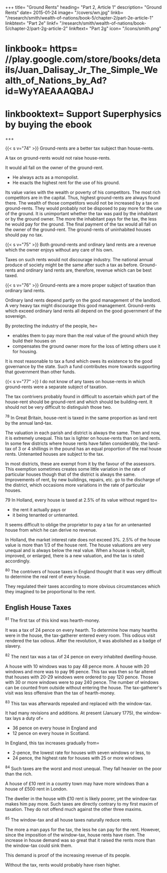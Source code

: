 +++
title=  "Ground Rents"
heading=  "Part 2, Article 1"
description=  "Ground Rents"
date=  2015-01-24
image=  "/covers/wn.jpg"
linkb=  "/research/smith/wealth-of-nations/book-5/chapter-2/part-2e-article-1"
linkbtext=  "Part 2e"
linkf=  "/research/smith/wealth-of-nations/book-5/chapter-2/part-2g-article-2"
linkftext=  "Part 2g"
icon=  "/icons/smith.png"
# linkbook=  https= //play.google.com/store/books/details/Juan_Dalisay_Jr_The_Simple_Wealth_of_Nations_by_Ad?id=WyYAEAAAQBAJ
# linkbooktext=  Support Superphysics by buying the ebook
+++


{{< s v="74" >}} Ground-rents are a better tax subject than house-rents.

A tax on ground-rents would not raise house-rents.

It would all fall on the owner of the ground-rent.
- He always acts as a monopolist.
- He exacts the highest rent for the use of his ground.

Its value varies with the wealth or poverty of his competitors.
The most rich competitors are in the capital.
Thus, highest ground-rents are always found there.
The wealth of those competitors would not be increased by a tax on ground-rents.
They would probably not be disposed to pay more for the use of the ground.
It is unimportant whether the tax was paid by the inhabitant or by the ground owner.
The more the inhabitant pays for the tax, the less he would pay for the ground.
The final payment of the tax would all fall on the owner of the ground-rent.
The ground-rents of uninhabited houses should pay no tax.


{{< s v="75" >}} Both ground-rents and ordinary land rents are a revenue which the owner enjoys without any care of his own.

Taxes on such rents would not discourage industry.
The national annual produce of society might be the same after such a tax as before.
Ground-rents and ordinary land rents are, therefore, revenue which can be best taxed.


{{< s v="76" >}} Ground-rents are a more proper subject of taxation than ordinary land rents.

Ordinary land rents depend partly on the good management of the landlord.
A very heavy tax might discourage this good management.
Ground-rents which exceed ordinary land rents all depend on the good government of the sovereign.

By protecting the industry of the people, he= 
- enables them to pay more than the real value of the ground which they build their houses on
- compensates the ground owner more for the loss of letting others use it for housing.

It is most reasonable to tax a fund which owes its existence to the good governance by the state.
Such a fund contributes more towards supporting that government than other funds.


{{< s v="77" >}} I do not know of any taxes on house-rents in which ground-rents were a separate subject of taxation.

The tax contrivers probably found in difficult to ascertain which part of the house-rent should be ground-rent and which should be building-rent.
It should not be very difficult to distinguish those two.


<sup>78</sup> In Great Britain, house-rent is taxed in the same proportion as land rent by the annual land-tax.

The valuation in each parish and district is always the same.
Then and now, it is extremely unequal.
This tax is lighter on house-rents than on land rents.
In some few districts where house rents have fallen considerably, the land-tax of 3 or 4 shillings in the pound has an equal proportion of the real house rents.
Untenanted houses are subject to the tax.

In most districts, these are exempt from it by the favour of the assessors.
This exemption sometimes creates some little variation in the rate of particular houses though that of the district is always the same.
Improvements of rent, by new buildings, repairs, etc. go to the discharge of the district, which occasions more variations in the rate of particular houses.

79 In Holland, every house is taxed at 2.5% of its value without regard to= 
- the rent it actually pays or
- it being tenanted or untenanted.

It seems difficult to oblige the proprietor to pay a tax for an untenanted house from which he can derive no revenue.

In Holland, the market interest rate does not exceed 3%.
2.5% of the house value is more than 1/3 of the house rent.
The house valuations are very unequal and is always below the real value.
When a house is rebuilt, improved, or enlarged, there is a new valuation, and the tax is rated accordingly.

<sup>80</sup> The contrivers of house taxes in England thought that it was very difficult to determine the real rent of every house.

They regulated their taxes according to more obvious circumstances which they imagined to be proportional to the rent.


## English House Taxes

<sup>81</sup> The first tax of this kind was hearth-money.

It was a tax of 24 pence on every hearth.
To determine how many hearths were in the house, the tax-gatherer entered every room.
This odious visit rendered the tax odious.
After the revolution, it was abolished as a badge of slavery.


<sup>82</sup> The next tax was a tax of 24 pence on every inhabited dwelling-house.

A house with 10 windows was to pay 48 pence more.
A house with 20 windows and more was to pay 96 pence.
This tax was then so far altered that houses with 20-29 windows were ordered to pay 120 pence.
Those with 30 or more windows were to pay 240 pence.
The number of windows can be counted from outside without entering the house.
The tax-gatherer's visit was less offensive than the tax of hearth-money.


<sup>83</sup> This tax was afterwards repealed and replaced with the window-tax.

It had many revisions and additions.
At present (January 1775), the window-tax lays a duty of= 
- 36 pence on every house in England and
- 12 pence on every house in Scotland.

In England, this tax increases gradually from= 
- 2-pence, the lowest rate for houses with seven windows or less, to
- 24 pence, the highest rate for houses with 25 or more windows


<sup>84</sup> Such taxes are the worst and most unequal. They fall heavier on the poor than the rich.

A house of £10 rent in a country town may have more windows than a house of £500 rent in London.

The dweller in the house with £10 rent is likely poorer, yet the window-tax makes him pay more.
Such taxes are directly contrary to my first maxim of taxation.
They do not offend much against the other three maxims.


<sup>85</sup> The window-tax and all house taxes naturally reduce rents.

The more a man pays for the tax, the less he can pay for the rent.
However, since the imposition of the window-tax, house rents have risen.
The increase in house demand was so great that it raised the rents more than the window-tax could sink them.

This demand is proof of the increasing revenue of its people.

Without the tax, rents would probably have risen higher.
